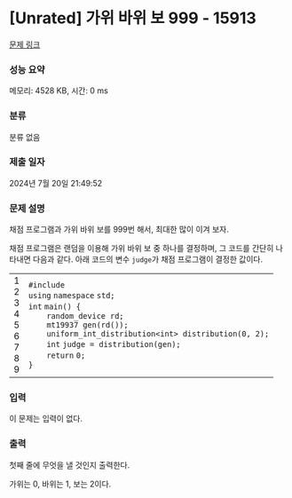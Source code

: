 # [Unrated] 가위 바위 보 999 - 15913 

[문제 링크](https://www.acmicpc.net/problem/15913) 

### 성능 요약

메모리: 4528 KB, 시간: 0 ms

### 분류

분류 없음

### 제출 일자

2024년 7월 20일 21:49:52

### 문제 설명

<p>채점 프로그램과 가위 바위 보를 999번 해서, 최대한 많이 이겨 보자.</p>

<p>채점 프로그램은 랜덤을 이용해 가위 바위 보 중 하나를 결정하며, 그 코드를 간단히 나타내면 다음과 같다. 아래 코드의 변수 <code>judge</code>가 채점 프로그램이 결정한 값이다.</p>

<div><div id="highlighter_196443" class="syntaxhighlighter  c"><table border="0" cellpadding="0" cellspacing="0"><tbody><tr><td class="gutter"><div class="line number1 index0 alt2">1</div><div class="line number2 index1 alt1">2</div><div class="line number3 index2 alt2">3</div><div class="line number4 index3 alt1">4</div><div class="line number5 index4 alt2">5</div><div class="line number6 index5 alt1">6</div><div class="line number7 index6 alt2">7</div><div class="line number8 index7 alt1">8</div><div class="line number9 index8 alt2">9</div></td><td class="code"><div class="container"><div class="line number1 index0 alt2"><code class="c preprocessor">#include <random></code></div><div class="line number2 index1 alt1"><code class="c keyword bold">using</code> <code class="c keyword bold">namespace</code> <code class="c plain">std;</code></div><div class="line number3 index2 alt2"><code class="c color1 bold">int</code> <code class="c plain">main() {</code></div><div class="line number4 index3 alt1"><code class="c spaces">    </code><code class="c plain">random_device rd;</code></div><div class="line number5 index4 alt2"><code class="c spaces">    </code><code class="c plain">mt19937 gen(rd());</code></div><div class="line number6 index5 alt1"><code class="c spaces">    </code><code class="c plain">uniform_int_distribution<</code><code class="c color1 bold">int</code><code class="c plain">> distribution(0, 2);</code></div><div class="line number7 index6 alt2"><code class="c spaces">    </code><code class="c color1 bold">int</code> <code class="c plain">judge = distribution(gen);</code></div><div class="line number8 index7 alt1"><code class="c spaces">    </code><code class="c keyword bold">return</code> <code class="c plain">0;</code></div><div class="line number9 index8 alt2"><code class="c plain">}</code></div></div></td></tr></tbody></table></div></div>

### 입력 

 <p>이 문제는 입력이 없다.</p>

### 출력 

 <p>첫째 줄에 무엇을 낼 것인지 출력한다.</p>

<p>가위는 0, 바위는 1, 보는 2이다.</p>


